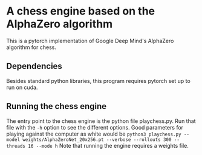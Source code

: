 
# A chess engine based on the AlphaZero algorithm

This is a pytorch implementation of Google Deep Mind's AlphaZero algorithm for chess.

## Dependencies

Besides standard python libraries, this program requires pytorch set up to run on cuda.

## Running the chess engine

The entry point to the chess engine is the python file playchess.py. Run that file with the `-h` option to see the different options. Good parameters for playing against the computer as white would be
```python3 playchess.py --model weights/AlphaZeroNet_20x256.pt --verbose --rollouts 300 --threads 16 --mode h```
Note that running the engine requires a weights file.  
